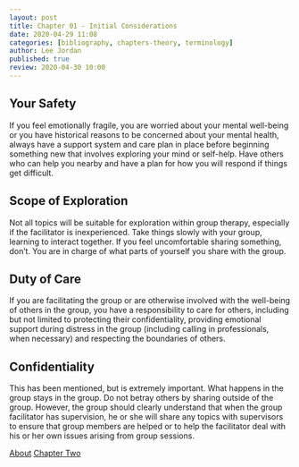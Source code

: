 ```yaml
---
layout: post
title: Chapter 01 - Initial Considerations
date: 2020-04-29 11:08
categories: [bibliography, chapters-theory, terminology]
author: Lee Jordan
published: true
review: 2020-04-30 10:00
---
```


<h2>Your Safety</h2>

If you feel emotionally fragile, you are worried about your mental well-being or you have historical reasons to be concerned about your mental health, always have a support system and care plan in place before beginning something new that involves exploring your mind or self-help. Have others who can help you nearby and have a plan for how you will respond if things get difficult.

<h2>Scope of Exploration</h2>

Not all topics will be suitable for exploration within group therapy, especially if the facilitator is inexperienced. Take things slowly with your group, learning to interact together. If you feel uncomfortable sharing something, don’t. You are in charge of what parts of yourself you share with the group.

<h2>Duty of Care</h2>

If you are facilitating the group or are otherwise involved with the well-being of others in the group, you have a responsibility to care for others, including but not limited to protecting their confidentiality, providing emotional support during distress in the group (including calling in professionals, when necessary) and respecting the boundaries of others.

<h2>Confidentiality</h2>

This has been mentioned, but is extremely important. What happens in the group stays in the group. Do not betray others by sharing outside of the group. However, the group should clearly understand that when the group facilitator has supervision, he or she will share any topics with supervisors to ensure that group members are helped or to help the facilitator deal with his or her own issues arising from group sessions.

<div class="pagination">
    <a class="pagination-item older" href="https://therapy.geraldleejordan.com/about/">About</a>
      <a class="pagination-item newer" href="https://therapy.geraldleejordan.com/chapter-02/">Chapter Two</a>
</div>
